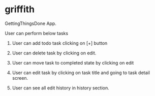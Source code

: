 # griffith


GettingThingsDone App.

User can perform below tasks 

1. User can add todo task clicking on [+] button
2. User can delete task by clicking on edit.
3. User can move task to completed state by clicking on edit 

4. User can edit task by clicking on task title and going to task detail screen.
5. User can see all edit history in history section.



